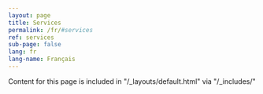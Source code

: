 ```yaml
---
layout: page
title: Services
permalink: /fr/#services
ref: services
sub-page: false
lang: fr
lang-name: Français
---
```


Content for this page is included in "/_layouts/default.html" via "/_includes/"